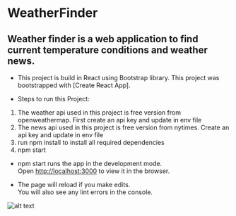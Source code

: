 # WeatherFinder

## Weather finder is a web application to find current temperature conditions and weather news.

- This project is build in React using Bootstrap library. This project was bootstrapped with [Create React App].

- Steps to run this Project:

1. The weather api used in this project is free version from openweathermap. First create an api key and update in env file
2. The news api used in this project is free version from nytimes. Create an api key and update in env file
3. run npm install to install all required dependencies
4. npm start

- npm start runs the app in the development mode.<br>
  Open [http://localhost:3000](http://localhost:3000) to view it in the browser.

- The page will reload if you make edits.<br>
  You will also see any lint errors in the console.

![alt text](https://github.com/poojachoudhary560/react-weather-info-and-news-app/blob/master/home.png?raw=true)
